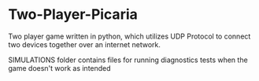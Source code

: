 # Two-Player-Picaria
Two player game written in python, which utilizes UDP Protocol to connect two devices together over an internet network.

SIMULATIONS folder contains files for running diagnostics tests when the game doesn't work as intended
